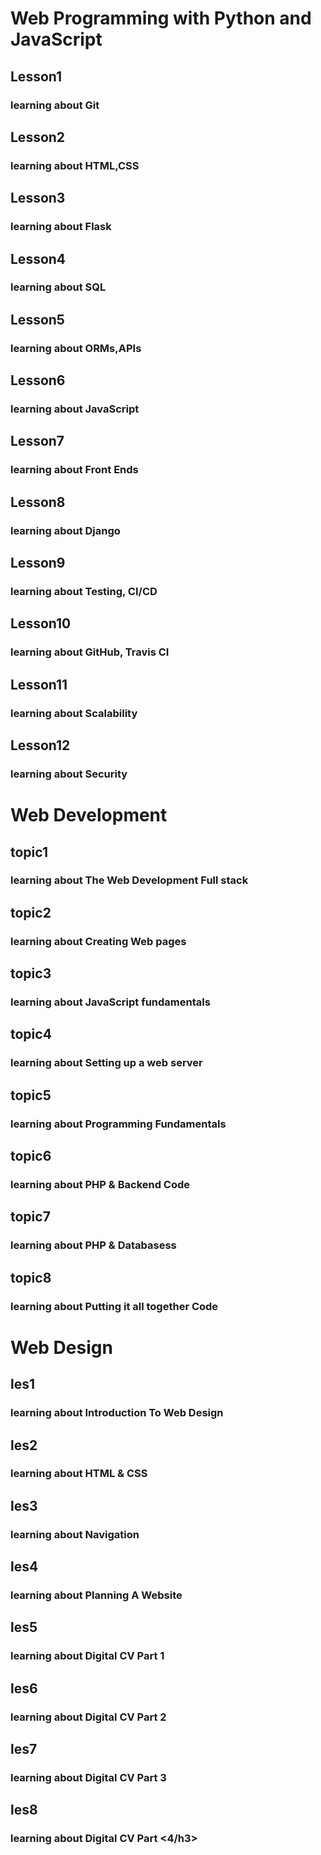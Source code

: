 # Web Programming with Python and JavaScript
<html>
  <h2>Lesson1</h2>
  <h3>learning about Git </h3>
  <h2>Lesson2</h2>
  <h3>learning about HTML,CSS </h3>
  <h2>Lesson3</h2>
  <h3>learning about Flask </h3>
  <h2>Lesson4</h2>
  <h3>learning about SQL </h3>
  <h2>Lesson5</h2>
  <h3>learning about ORMs,APIs </h3>
  <h2>Lesson6</h2>
  <h3>learning about JavaScript </h3>
  <h2>Lesson7</h2>
  <h3>learning about Front Ends</h3>
  <h2>Lesson8</h2>
  <h3>learning about Django</h3>
   <h2>Lesson9</h2>
  <h3>learning about Testing, CI/CD</h3>
    <h2>Lesson10</h2>
  <h3>learning about GitHub, Travis CI</h3>
   <h2>Lesson11</h2>
  <h3>learning about Scalability</h3>
  <h2>Lesson12</h2>
  <h3>learning about Security</h3>
  
  <h1> Web Development</h1>
 
  <h2>topic1</h2>
  <h3>learning about The Web Development Full stack</h3>
  <h2>topic2</h2>
  <h3>learning about Creating Web pages</h3>
  <h2>topic3</h2>
  <h3>learning about JavaScript fundamentals</h3>
  <h2>topic4</h2>
  <h3>learning about 	Setting up a web server</h3>
  <h2>topic5</h2>
  <h3>learning about Programming Fundamentals</h3>
  <h2>topic6</h2>
  <h3>learning about 	PHP & Backend Code</h3>
  <h2>topic7</h2>
  <h3>learning about PHP & Databasess</h3>
  <h2>topic8</h2>
  <h3>learning about 	Putting it all together Code</h3>
  
  <h1> Web Design</h1>
  
   <h2>les1</h2>
  <h3>learning about 	Introduction To Web Design</h3>
  <h2>les2</h2>
  <h3>learning about 	HTML & CSS</h3>
  <h2>les3</h2>
  <h3>learning about 	Navigation</h3>
  <h2>les4</h2>
  <h3>learning about 	Planning A Website</h3>
  <h2>les5</h2>
  <h3>learning about 	Digital CV Part 1</h3>
   <h2>les6</h2>
  <h3>learning about 	Digital CV Part 2</h3>
  <h2>les7</h2>
  <h3>learning about 	Digital CV Part 3</h3>
    <h2>les8</h2>
  <h3>learning about 	Digital CV Part <4/h3>
  
  </html>
  




